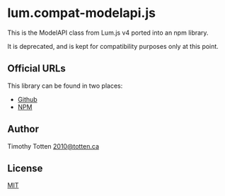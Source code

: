 # lum.compat-modelapi.js

This is the ModelAPI class from Lum.js v4 ported into an npm library.

It is deprecated, and is kept for compatibility purposes only at this point.

## Official URLs

This library can be found in two places:

 * [Github](https://github.com/supernovus/lum.compat-modelapi.js)
 * [NPM](https://www.npmjs.com/package/@lumjs/compat-modelapi)

## Author

Timothy Totten <2010@totten.ca>

## License

[MIT](https://spdx.org/licenses/MIT.html)

